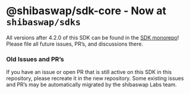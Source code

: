 # @shibaswap/sdk-core - Now at `shibaswap/sdks`

All versions after 4.2.0 of this SDK can be found in the [SDK monorepo](https://github.com/shibaswap/sdks/tree/main/sdks/sdk-core)! Please file all future issues, PR’s, and discussions there.

### Old Issues and PR’s

If you have an issue or open PR that is still active on this SDK in this repository, please recreate it in the new repository. Some existing issues and PR’s may be automatically migrated by the shibaswap Labs team.
